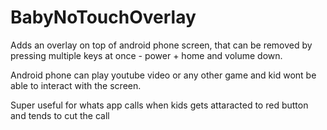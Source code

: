 # BabyNoTouchOverlay
Adds an overlay on top of android phone screen, that can be removed by pressing multiple keys at once - power + home and volume down.

Android phone can play youtube video or any other game and kid wont be able to interact with the screen.

Super useful for whats app calls when kids gets attaracted to red button and tends to cut the call
